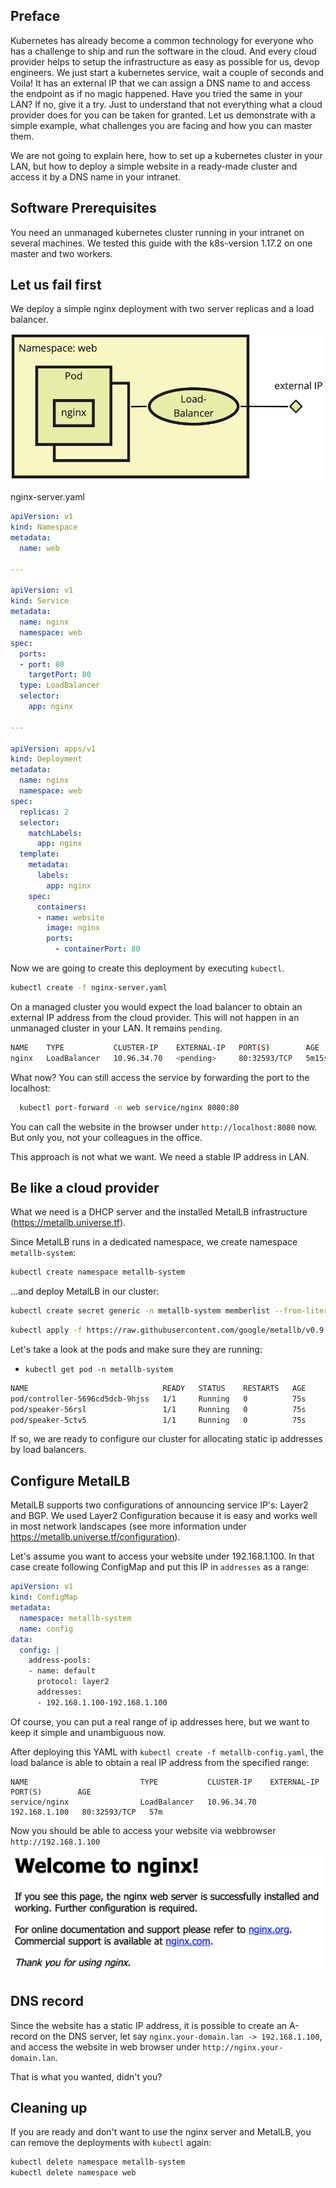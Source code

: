 ## Preface

Kubernetes has already become a common technology for everyone who has a challenge to ship and run the software in the cloud. And every cloud provider helps to setup the infrastructure as easy as possible for us, devop engineers. We just start a kubernetes service, wait a couple of seconds and Voila! It has an external IP that we can assign a DNS name to and access the endpoint as if no magic happened. Have you tried the same in your LAN? If no, give it a try. Just to understand that not everything what a cloud provider does for you can be taken for granted. Let us demonstrate with a simple example, what challenges you are facing and how you can master them.

We are not going to explain here, how to set up a kubernetes cluster in your LAN, but how to deploy a simple website in a ready-made cluster and access it by a DNS name in your intranet.

## Software Prerequisites

You need an unmanaged kubernetes cluster running in your intranet on several machines. We tested this guide with the k8s-version 1.17.2 on one master and two workers.

## Let us fail first

We deploy a simple nginx deployment with two server replicas and a load balancer.

![Nginx](images/nginx-server.png "nginx-server")

nginx-server.yaml

```yaml
apiVersion: v1
kind: Namespace
metadata:
  name: web

---

apiVersion: v1
kind: Service
metadata:
  name: nginx
  namespace: web
spec:
  ports:
  - port: 80
    targetPort: 80
  type: LoadBalancer
  selector:
    app: nginx

---

apiVersion: apps/v1
kind: Deployment
metadata:
  name: nginx
  namespace: web
spec:
  replicas: 2
  selector:
    matchLabels:
      app: nginx
  template:
    metadata:
      labels:
        app: nginx
    spec:
      containers:
      - name: website
        image: nginx
        ports:
          - containerPort: 80
```

Now we are going to create this deployment by executing `kubectl`.

```sh
kubectl create -f nginx-server.yaml
```

On a managed cluster you would expect the load balancer to obtain an external IP address from the cloud provider. This will not happen in an unmanaged cluster in your LAN. It remains `pending`.

```sh
NAME    TYPE           CLUSTER-IP    EXTERNAL-IP   PORT(S)        AGE
nginx   LoadBalancer   10.96.34.70   <pending>     80:32593/TCP   5m15s
```

What now? You can still access the service by forwarding the port to the localhost:

```sh
  kubectl port-forward -n web service/nginx 8080:80
```

You can call the website in the browser under `http://localhost:8080` now. But only you, not your colleagues in the office. 

This approach is not what we want. We need a stable IP address in LAN.

## Be like a cloud provider

What we need is a DHCP server and the installed MetalLB infrastructure (https://metallb.universe.tf). 

Since MetalLB runs in a dedicated namespace, we create namespace `metallb-system`:

```sh
kubectl create namespace metallb-system
```

...and deploy MetalLB in our cluster:

```sh
kubectl create secret generic -n metallb-system memberlist --from-literal=secretkey="$(openssl rand -base64 128)"
```
```sh
kubectl apply -f https://raw.githubusercontent.com/google/metallb/v0.9.3/manifests/metallb.yaml
```

Let's take a look at the pods and make sure they are running:

- `kubectl get pod -n metallb-system`
```sh
NAME                              READY   STATUS    RESTARTS   AGE
pod/controller-5696cd5dcb-9hjss   1/1     Running   0          75s
pod/speaker-56rsl                 1/1     Running   0          75s
pod/speaker-5ctv5                 1/1     Running   0          75s
```

If so, we are ready to configure our cluster for allocating static ip addresses by load balancers.

## Configure MetalLB

MetalLB supports two configurations of announcing service IP's: Layer2 and BGP. We used Layer2 Configuration because it is easy and works well in most network landscapes (see more information under https://metallb.universe.tf/configuration).

Let's assume you want to access your website under 192.168.1.100. In that case create following ConfigMap and put this IP in `addresses` as a range:

```yaml
apiVersion: v1
kind: ConfigMap
metadata:
  namespace: metallb-system
  name: config
data:
  config: |
    address-pools:
    - name: default
      protocol: layer2
      addresses:
      - 192.168.1.100-192.168.1.100
```

Of course, you can put a real range of ip addresses here, but we want to keep it simple and unambiguous now.

After deploying this YAML with `kubectl create -f metallb-config.yaml`, the load balance is able to obtain a real IP address from the specified range:

```
NAME                         TYPE           CLUSTER-IP    EXTERNAL-IP     PORT(S)        AGE
service/nginx                LoadBalancer   10.96.34.70   192.168.1.100   80:32593/TCP   57m
```

Now you should be able to access your website via webbrowser `http://192.168.1.100`

![Website](images/welcome-nginx.png "welcome-nginx")

## DNS record

Since the website has a static IP address, it is possible to create an A-record on the DNS server, let say `nginx.your-domain.lan -> 192.168.1.100`, and access the website in web browser under `http://nginx.your-domain.lan`.

That is what you wanted, didn't you?

## Cleaning up

If you are ready and don't want to use the nginx server and MetalLB, you can remove the deployments with `kubectl` again:

```sh
kubectl delete namespace metallb-system
kubectl delete namespace web
```
